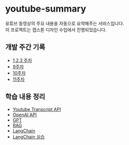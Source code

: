 # youtube-summary
유튜브 동영상의 주요 내용을 자동으로 요약해주는 서비스입니다. <br>
이 프로젝트는 캡스톤 디자인 수업에서 진행되었습니다.
## 개발 주간 기록
- [1,2,3 주차](https://github.com/overwell24/youtube-summary/wiki/1%2C2%2C3-%EC%A3%BC%EC%B0%A8)
- [9주차](https://github.com/overwell24/youtube-summary/wiki/9%EC%A3%BC%EC%B0%A8)
- [10주차](https://github.com/overwell24/youtube-summary/wiki/10%EC%A3%BC%EC%B0%A8)
- [11주차](https://github.com/overwell24/youtube-summary/wiki/11%EC%A3%BC%EC%B0%A8)

## 학습 내용 정리
- [Youtube Transcript API](./wiki/Youtube-Transcript-API)
- [OpenAI API](https://github.com/overwell24/youtube-summary/wiki/OpenAI-API)
- [GPT](https://github.com/overwell24/youtube-summary/wiki/GPT)
- [RAG](https://github.com/overwell24/youtube-summary/wiki/RAG)
- [LangChain](https://github.com/overwell24/youtube-summary/wiki/LangChain)
- [LangChain 실습](https://github.com/overwell24/youtube-summary/wiki/LangChain-%EC%8B%A4%EC%8A%B5)
